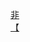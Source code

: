 [非](http://tieba.baidu.com/p/3575878268?see_lz=1&pn=)   
[【](http://tieba.baidu.com/p/3575977000?see_lz=1&pn=)   
